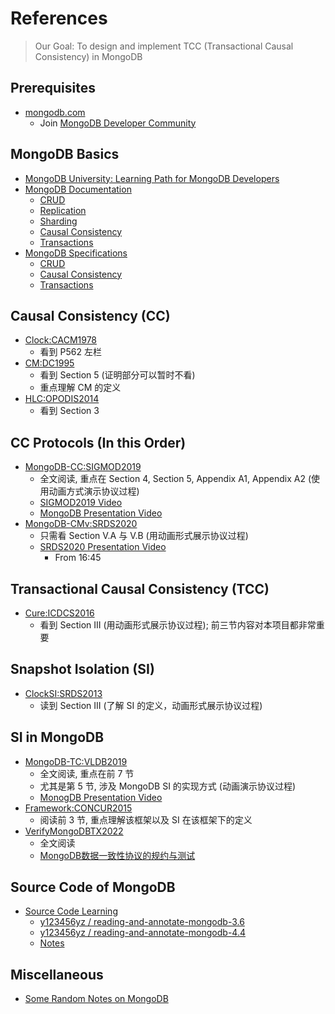 # References

> Our Goal: To design and implement TCC (Transactional Causal Consistency) in MongoDB

## Prerequisites
- [mongodb.com](https://www.mongodb.com/)
  - Join [MongoDB Developer Community](https://www.mongodb.com/community/forums/)

## MongoDB Basics
- [MongoDB University: Learning Path for MongoDB Developers](https://university.mongodb.com/learning_paths/developer)
- [MongoDB Documentation](https://www.mongodb.com/docs/)
  - [CRUD](https://www.mongodb.com/docs/manual/crud/)
  - [Replication](https://www.mongodb.com/docs/manual/replication/)
  - [Sharding](https://www.mongodb.com/docs/manual/sharding/)
  - [Causal Consistency](https://www.mongodb.com/docs/manual/core/causal-consistency-read-write-concerns/)
  - [Transactions](https://www.mongodb.com/docs/manual/core/transactions/)
- [MongoDB Specifications](https://github.com/mongodb/specifications)
  - [CRUD](https://github.com/mongodb/specifications/blob/master/source/crud/crud.rst)
  - [Causal Consistency](https://github.com/mongodb/specifications/blob/master/source/causal-consistency/causal-consistency.rst)
  - [Transactions](https://github.com/mongodb/specifications/blob/master/source/transactions/transactions.rst)

## Causal Consistency (CC)
- [Clock:CACM1978](CACM1978%20Time%20Clocks%20and%20the%20Ordering%20of%20Events%20in%20a%20Distributed%20System.pdf)
  - 看到 P562 左栏
- [CM:DC1995](DC1995%20Causal%20Memory%20Definitions%20Implementation%20and%20Programming.pdf)
  - 看到 Section 5 (证明部分可以暂时不看)
  - 重点理解 CM 的定义
- [HLC:OPODIS2014](OPODIS2014%20Logical%20Physical%20Clocks.pdf)
  - 看到 Section 3

## CC Protocols (In this Order)
- [MongoDB-CC:SIGMOD2019](./SIGMOD2019%20Implementation%20of%20Cluster-wide%20Logical%20Clock%20and%20Causal%20Consistency%20in%20MongoDB.pdf)
  - 全文阅读, 重点在 Section 4, Section 5, Appendix A1, Appendix A2 (使用动画方式演示协议过程)
  - [SIGMOD2019 Video](https://www.bilibili.com/video/BV1JY4y1e7bw?share_source=copy_web)
  - [MongoDB Presentation Video](https://www.mongodb.com/presentations/implementation-of-cluster-wide-causal-consistency-in-mongodb)
- [MongoDB-CMv:SRDS2020](./SRDS2020%20A%20Generic%20Specification%20Framework%20for%20Weakly%20Consistent%20Systems.pdf)
  - 只需看 Section V.A 与 V.B (用动画形式展示协议过程)
  - [SRDS2020 Presentation Video](https://www.bilibili.com/video/BV1LF411G7ip?share_source=copy_web)
    - From 16:45

## Transactional Causal Consistency (TCC)
- [Cure:ICDCS2016](./ICDCS2016%20Cure%20Strong%20Semantics%20Meets%20High%20Availability%20and%20Low%20Latency.pdf)
  - 看到 Section III (用动画形式展示协议过程); 前三节内容对本项目都非常重要

## Snapshot Isolation (SI)
- [ClockSI:SRDS2013](./SRDS2013%20Clock-SI%20Snapshot%20Isolation%20for%20Partitioned%20Data%20Stores%20Using%20Loosely%20Synchronized%20Clocks.pdf)
  - 读到 Section III (了解 SI 的定义，动画形式展示协议过程)

## SI in MongoDB
- [MongoDB-TC:VLDB2019](./VLDB2019%20Tunable%20Consistency%20in%20MongoDB.pdf)
  - 全文阅读, 重点在前 7 节
  - 尤其是第 5 节, 涉及 MongoDB SI 的实现方式 (动画演示协议过程)
  - [MonogDB Presentation Video](https://www.bilibili.com/video/BV13p4y1z7mn?share_source=copy_web)
- [Framework:CONCUR2015](./CONCUR2015%20A%20Framework%20for%20Transactional%20Consistency%20Models%20with%20Atomic%20Visibility.pdf)
  - 阅读前 3 节, 重点理解该框架以及 SI 在该框架下的定义
- [VerifyMongoDBTX2022](https://arxiv.org/abs/2111.14946)
  - 全文阅读
  - [MongoDB数据一致性协议的规约与测试](https://www.bilibili.com/video/BV1Zq4y1F78g?share_source=copy_web)

## Source Code of MongoDB
- [Source Code Learning](https://github.com/mongodb/mongo)
  - [y123456yz / reading-and-annotate-mongodb-3.6](https://github.com/y123456yz/reading-and-annotate-mongodb-3.6)
  - [y123456yz / reading-and-annotate-mongodb-4.4](https://github.com/y123456yz/reading-and-annotate-mongodb-4.4)
  - [Notes](https://github.com/Tsunaou/Papers-Reading-Notes/tree/master/Notes)

## Miscellaneous
- [Some Random Notes on MongoDB](https://github.com/hengxin/awesome-dbs/tree/master/MongoDB)